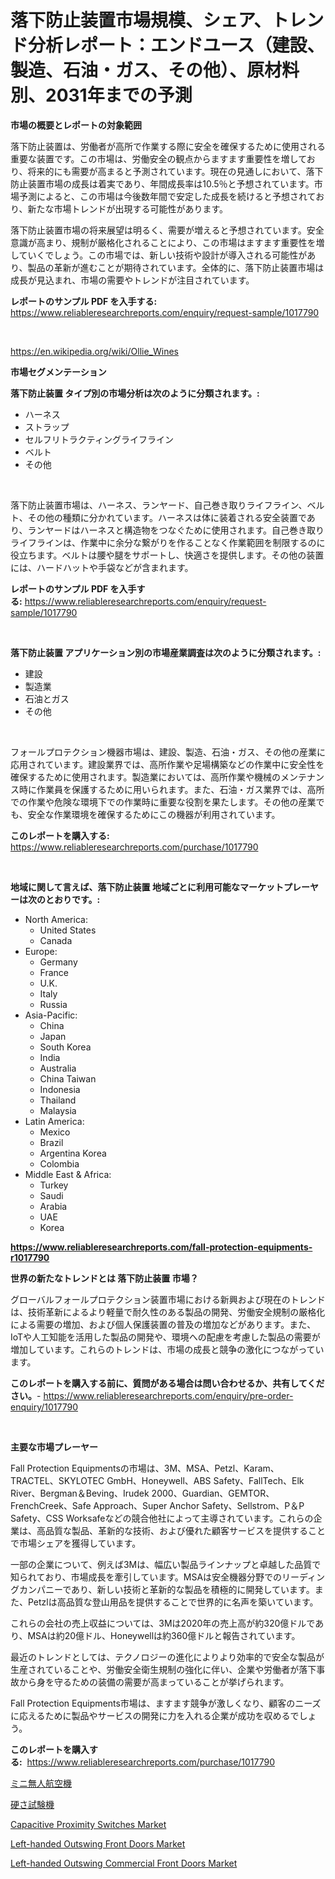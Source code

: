 <p><h1>落下防止装置市場規模、シェア、トレンド分析レポート：エンドユース（建設、製造、石油・ガス、その他）、原材料別、2031年までの予測</h1></p><p><strong>市場の概要とレポートの対象範囲</strong></p>
<p><p>落下防止装置は、労働者が高所で作業する際に安全を確保するために使用される重要な装置です。この市場は、労働安全の観点からますます重要性を増しており、将来的にも需要が高まると予測されています。現在の見通しにおいて、落下防止装置市場の成長は着実であり、年間成長率は10.5％と予想されています。市場予測によると、この市場は今後数年間で安定した成長を続けると予想されており、新たな市場トレンドが出現する可能性があります。</p><p>落下防止装置市場の将来展望は明るく、需要が増えると予想されています。安全意識が高まり、規制が厳格化されることにより、この市場はますます重要性を増していくでしょう。この市場では、新しい技術や設計が導入される可能性があり、製品の革新が進むことが期待されています。全体的に、落下防止装置市場は成長が見込まれ、市場の需要やトレンドが注目されています。</p></p>
<p><strong>レポートのサンプル PDF を入手する:</strong> <a href="https://www.reliableresearchreports.com/enquiry/request-sample/1017790">https://www.reliableresearchreports.com/enquiry/request-sample/1017790</a></p>
<p>&nbsp;</p>
<p><a href="https://en.wikipedia.org/wiki/Ollie_Wines">https://en.wikipedia.org/wiki/Ollie_Wines</a></p>
<p><strong>市場セグメンテーション</strong></p>
<p><strong>落下防止装置 タイプ別の市場分析は次のように分類されます。:</strong></p>
<p><ul><li>ハーネス</li><li>ストラップ</li><li>セルフリトラクティングライフライン</li><li>ベルト</li><li>その他</li></ul></p>
<p>&nbsp;</p>
<p><p>落下防止装置市場は、ハーネス、ランヤード、自己巻き取りライフライン、ベルト、その他の種類に分かれています。ハーネスは体に装着される安全装置であり、ランヤードはハーネスと構造物をつなぐために使用されます。自己巻き取りライフラインは、作業中に余分な繋がりを作ることなく作業範囲を制限するのに役立ちます。ベルトは腰や腿をサポートし、快適さを提供します。その他の装置には、ハードハットや手袋などが含まれます。</p></p>
<p><strong>レポートのサンプル PDF を入手する:</strong>&nbsp;<a href="https://www.reliableresearchreports.com/enquiry/request-sample/1017790">https://www.reliableresearchreports.com/enquiry/request-sample/1017790</a></p>
<p>&nbsp;</p>
<p><strong> 落下防止装置 アプリケーション別の市場産業調査は次のように分類されます。:</strong></p>
<p><ul><li>建設</li><li>製造業</li><li>石油とガス</li><li>その他</li></ul></p>
<p>&nbsp;</p>
<p><p>フォールプロテクション機器市場は、建設、製造、石油・ガス、その他の産業に応用されています。建設業界では、高所作業や足場構築などの作業中に安全性を確保するために使用されます。製造業においては、高所作業や機械のメンテナンス時に作業員を保護するために用いられます。また、石油・ガス業界では、高所での作業や危険な環境下での作業時に重要な役割を果たします。その他の産業でも、安全な作業環境を確保するためにこの機器が利用されています。</p></p>
<p><strong>このレポートを購入する:</strong>&nbsp; <a href="https://www.reliableresearchreports.com/purchase/1017790">https://www.reliableresearchreports.com/purchase/1017790</a></p>
<p>&nbsp;</p>
<p><strong>地域に関して言えば、落下防止装置 地域ごとに利用可能なマーケットプレーヤーは次のとおりです。:</strong></p>
<p><ul>
    <li>
        North America:
        <ul>
            <li>United States</li>
            <li>Canada</li>
        </ul>
    </li>
    <li>
        Europe:
        <ul>
            <li>Germany</li>
            <li>France</li>
            <li>U.K.</li>
            <li>Italy</li>
            <li>Russia</li>
        </ul>
    </li>
    <li>
        Asia-Pacific:
        <ul>
            <li>China</li>
            <li>Japan</li>
            <li>South Korea</li>
            <li>India</li>
            <li>Australia</li>
            <li>China Taiwan</li>
            <li>Indonesia</li>
            <li>Thailand</li>
            <li>Malaysia</li>
        </ul>
    </li>
    <li>
        Latin America:
        <ul>
            <li>Mexico</li>
            <li>Brazil</li>
            <li>Argentina Korea</li>
            <li>Colombia</li>
        </ul>
    </li>
    <li>
        Middle East & Africa:
        <ul>
            <li>Turkey</li>
            <li>Saudi</li>
            <li>Arabia</li>
            <li>UAE</li>
            <li>Korea</li>
        </ul>
    </li>
    </ul></p>
<p><strong><a href="https://www.reliableresearchreports.com/fall-protection-equipments-r1017790">https://www.reliableresearchreports.com/fall-protection-equipments-r1017790</a></strong>&nbsp;</p>
<p><strong>世界の新たなトレンドとは 落下防止装置 市場？</strong></p>
<p><p>グローバルフォールプロテクション装置市場における新興および現在のトレンドは、技術革新によるより軽量で耐久性のある製品の開発、労働安全規制の厳格化による需要の増加、および個人保護装置の普及の増加などがあります。また、IoTや人工知能を活用した製品の開発や、環境への配慮を考慮した製品の需要が増加しています。これらのトレンドは、市場の成長と競争の激化につながっています。</p></p>
<p><strong>このレポートを購入する前に、質問がある場合は問い合わせるか、共有してください。</strong>- <a href="https://www.reliableresearchreports.com/enquiry/pre-order-enquiry/1017790">https://www.reliableresearchreports.com/enquiry/pre-order-enquiry/1017790</a></p>
<p>&nbsp;</p>
<p><strong>主要な市場プレーヤー</strong></p>
<p><p>Fall Protection Equipmentsの市場は、3M、MSA、Petzl、Karam、TRACTEL、SKYLOTEC GmbH、Honeywell、ABS Safety、FallTech、Elk River、Bergman＆Beving、Irudek 2000、Guardian、GEMTOR、FrenchCreek、Safe Approach、Super Anchor Safety、Sellstrom、P＆P Safety、CSS Worksafeなどの競合他社によって主導されています。これらの企業は、高品質な製品、革新的な技術、および優れた顧客サービスを提供することで市場シェアを獲得しています。</p><p>一部の企業について、例えば3Mは、幅広い製品ラインナップと卓越した品質で知られており、市場成長を牽引しています。MSAは安全機器分野でのリーディングカンパニーであり、新しい技術と革新的な製品を積極的に開発しています。また、Petzlは高品質な登山用品を提供することで世界的に名声を築いています。</p><p>これらの会社の売上収益については、3Mは2020年の売上高が約320億ドルであり、MSAは約20億ドル、Honeywellは約360億ドルと報告されています。</p><p>最近のトレンドとしては、テクノロジーの進化によりより効率的で安全な製品が生産されていることや、労働安全衛生規制の強化に伴い、企業や労働者が落下事故から身を守るための装備の需要が高まっていることが挙げられます。</p><p>Fall Protection Equipments市場は、ますます競争が激しくなり、顧客のニーズに応えるために製品やサービスの開発に力を入れる企業が成功を収めるでしょう。</p></p>
<p><strong>このレポートを購入する:</strong>&nbsp;&nbsp;<a href="https://www.reliableresearchreports.com/purchase/1017790">https://www.reliableresearchreports.com/purchase/1017790</a></p>
<p><p><a href="https://medium.com/@khkjaxbn36/%E3%83%9F%E3%83%8Buav%E5%B8%82%E5%A0%B4%E3%81%AE%E3%83%88%E3%83%AC%E3%83%B3%E3%83%89-%E3%81%9D%E3%81%AE%E5%B8%82%E5%A0%B4%E3%82%BB%E3%82%B0%E3%83%A1%E3%83%B3%E3%83%86%E3%83%BC%E3%82%B7%E3%83%A7%E3%83%B3%E3%81%AE%E8%A9%B3%E7%B4%B0%E3%81%AA%E7%A0%94%E7%A9%B6%E3%81%A8%E6%96%B0%E8%88%88%E3%83%88%E3%83%AC%E3%83%B3%E3%83%89%E3%81%AE%E9%87%8D%E8%A6%81%E6%80%A7%E3%81%AE%E5%88%86%E6%9E%90-02e7012ac0fd">ミニ無人航空機</a></p><p><a href="https://medium.com/@khkjaxbn36/%E3%82%B0%E3%83%AD%E3%83%BC%E3%83%90%E3%83%AB%E7%A1%AC%E5%BA%A6%E8%A9%A6%E9%A8%93%E6%A9%9F%E5%B8%82%E5%A0%B4%E3%81%AF-2024%E5%B9%B4%E3%81%8B%E3%82%892031%E5%B9%B4%E3%81%BE%E3%81%A7%E3%81%AE%E6%9C%9F%E9%96%93%E3%81%AB7-4-%E3%81%AEcagr%E3%81%A7%E6%88%90%E9%95%B7%E3%81%99%E3%82%8B%E3%81%A8%E4%BA%88%E6%B8%AC%E3%81%95%E3%82%8C%E3%81%A6%E3%81%84%E3%81%BE%E3%81%99-028553bc2e86">硬さ試験機</a></p><p><a href="https://medium.com/@presleybode/capacitive-proximity-switches-market-size-by-type-dc-type-ac-type-by-product-285c3fda3fce">Capacitive Proximity Switches Market</a></p><p><a href="https://issuu.com/reportprime-2/docs/left-handed-outswing-front-doors-market-size-2030.">Left-handed Outswing Front Doors Market</a></p><p><a href="https://issuu.com/reportprime-2/docs/left-handed-outswing-commercial-front-doors-market">Left-handed Outswing Commercial Front Doors Market</a></p></p>